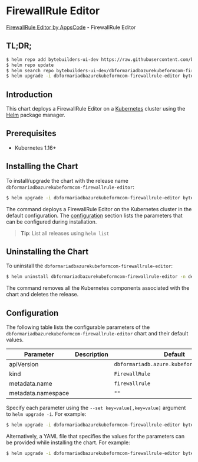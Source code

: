 # FirewallRule Editor

[FirewallRule Editor by AppsCode](https://byte.builders) - FirewallRule Editor

## TL;DR;

```bash
$ helm repo add bytebuilders-ui-dev https://raw.githubusercontent.com/bytebuilders/ui-wizards/
$ helm repo update
$ helm search repo bytebuilders-ui-dev/dbformariadbazurekubeformcom-firewallrule-editor --version=v0.4.17
$ helm upgrade -i dbformariadbazurekubeformcom-firewallrule-editor bytebuilders-ui-dev/dbformariadbazurekubeformcom-firewallrule-editor -n default --create-namespace --version=v0.4.17
```

## Introduction

This chart deploys a FirewallRule Editor on a [Kubernetes](http://kubernetes.io) cluster using the [Helm](https://helm.sh) package manager.

## Prerequisites

- Kubernetes 1.16+

## Installing the Chart

To install/upgrade the chart with the release name `dbformariadbazurekubeformcom-firewallrule-editor`:

```bash
$ helm upgrade -i dbformariadbazurekubeformcom-firewallrule-editor bytebuilders-ui-dev/dbformariadbazurekubeformcom-firewallrule-editor -n default --create-namespace --version=v0.4.17
```

The command deploys a FirewallRule Editor on the Kubernetes cluster in the default configuration. The [configuration](#configuration) section lists the parameters that can be configured during installation.

> **Tip**: List all releases using `helm list`

## Uninstalling the Chart

To uninstall the `dbformariadbazurekubeformcom-firewallrule-editor`:

```bash
$ helm uninstall dbformariadbazurekubeformcom-firewallrule-editor -n default
```

The command removes all the Kubernetes components associated with the chart and deletes the release.

## Configuration

The following table lists the configurable parameters of the `dbformariadbazurekubeformcom-firewallrule-editor` chart and their default values.

|     Parameter      | Description |                        Default                        |
|--------------------|-------------|-------------------------------------------------------|
| apiVersion         |             | <code>dbformariadb.azure.kubeform.com/v1alpha1</code> |
| kind               |             | <code>FirewallRule</code>                             |
| metadata.name      |             | <code>firewallrule</code>                             |
| metadata.namespace |             | <code>""</code>                                       |


Specify each parameter using the `--set key=value[,key=value]` argument to `helm upgrade -i`. For example:

```bash
$ helm upgrade -i dbformariadbazurekubeformcom-firewallrule-editor bytebuilders-ui-dev/dbformariadbazurekubeformcom-firewallrule-editor -n default --create-namespace --version=v0.4.17 --set apiVersion=dbformariadb.azure.kubeform.com/v1alpha1
```

Alternatively, a YAML file that specifies the values for the parameters can be provided while
installing the chart. For example:

```bash
$ helm upgrade -i dbformariadbazurekubeformcom-firewallrule-editor bytebuilders-ui-dev/dbformariadbazurekubeformcom-firewallrule-editor -n default --create-namespace --version=v0.4.17 --values values.yaml
```
